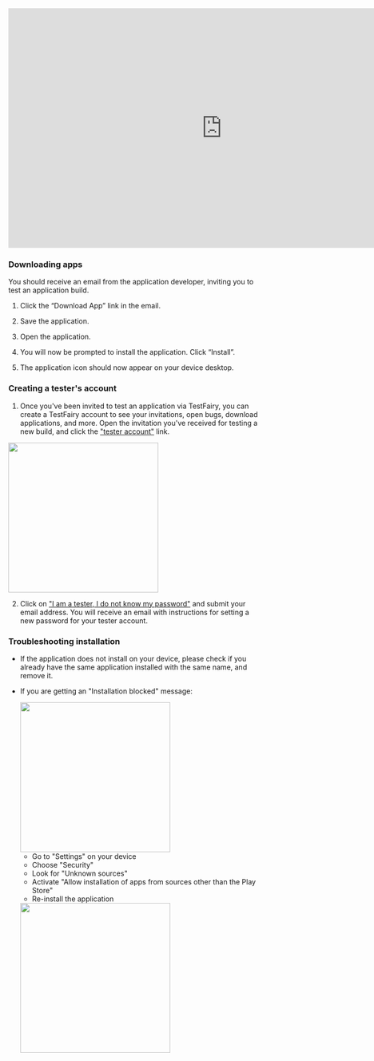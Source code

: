 <iframe width="854" height="480" src="https://www.youtube.com/embed/65Jz4_o0_Z0" frameborder="0" allow="autoplay; encrypted-media" allowfullscreen></iframe>


### Downloading apps

You should receive an email from the application developer, inviting you to test an application build.

  1. Click the “Download App” link in the email.
     
  2. Save the application.
      
  3. Open the application.
      
  4. You will now be prompted to install the application. Click “Install”.
        
  5. The application icon should now appear on your device desktop.  
  
### Creating a tester's account

1. Once you've been invited to test an application via TestFairy, you can create a TestFairy account to see your invitations, open bugs, download applications, and more. Open the invitation you've received for testing a new build, and click the ["tester account"](https://my.testfairy.com/) link.
  
  <img src="/img/tester/invitation-email.png" width="300"/> 
  
2. Click on ["I am a tester, I do not know my password"](https://my.testfairy.com/forgot-password) and submit your email address.
  You will receive an email with instructions for setting a new password for your tester account.

### Troubleshooting installation

* If the application does not install on your device, please check if you already have the same application installed with the same name, and remove it.
  
* If you are getting an "Installation blocked" message:
  
   <img src="/img/tester/60-unknown-sources-msg.png" width="300"/> 
  
    * Go to "Settings" on your device
    * Choose "Security" 
    * Look for "Unknown sources" 
    * Activate "Allow installation of apps from sources other than the Play Store" 
    * Re-install the application 
   
    <img src="/img/tester/61-unknown-sources-android.png" width="300"/> 

    
    
